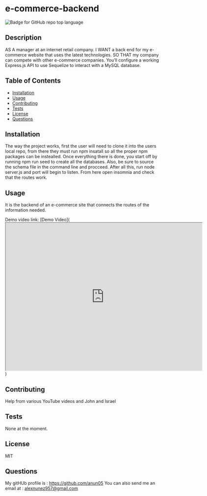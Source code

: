 # e-commerce-backend
  ![Badge for GitHub repo top language](https://img.shields.io/static/v1?label=License&message=MIT&color=brightgreen) 
  

  ## Description
  AS A manager at an internet retail company. I WANT a back end for my e-commerce website that uses the latest technologies. SO THAT my company can compete with other e-commerce companies. You’ll configure a working Express.js API to use Sequelize to interact with a MySQL database.


  ## Table of Contents
  * [Installation](#installation)
  * [Usage](#Usage)
  * [Contributing](#Contributing)
  * [Tests](#Tests)
  * [License](#License)
  * [Questions](#Questions)

  ## Installation
  The way the project works, first the user  will need to clone it into the users local repo, from there they must run npm insatall so all the proper npm packages can be instealled. Once everything there is done, you start off by running npm run seed to create all the databases. Also, be sure to source the schema file in the command line and procceed. After all this, run node server.js and port will begin to listen. From here open insomnia and check that the routes work.

  ## Usage
  It is the backend of an e-commerce site that connects the routes of the information needed.
 
  Demo video link: [Demo Video](<iframe src="https://drive.google.com/file/d/16Zo8wpBABAISM3K1s70d2ZjixB-vb7uo/preview" width="640" height="480"></iframe>)


  ## Contributing
  Help from various YouTube videos and John and Israel

  ## Tests
  None at the moment.

  ## License
  MIT

  ## Questions
  My gitHUb profile is : https://github.com/anun05
  You can also send me an email at : alexnunez957@gmail.com

